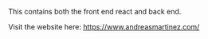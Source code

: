 This contains both the front end react and back end.

Visit the website here: https://www.andreasmartinez.com/
